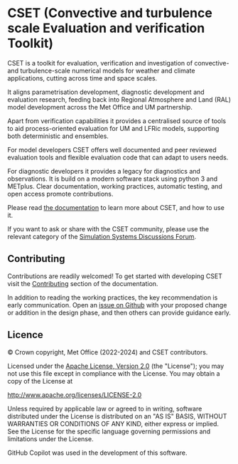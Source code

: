 # CSET (Convective and turbulence scale Evaluation and verification Toolkit)

CSET is a toolkit for evaluation, verification and investigation of convective-
and turbulence-scale numerical models for weather and climate applications,
cutting across time and space scales.

It aligns parametrisation development, diagnostic development and evaluation
research, feeding back into Regional Atmosphere and Land (RAL) model development
across the Met Office and UM partnership.

Apart from verification capabilities it provides a centralised source of tools
to aid process-oriented evaluation for UM and LFRic models, supporting both
deterministic and ensembles.

For model developers CSET offers well documented and peer reviewed evaluation
tools and flexible evaluation code that can adapt to users needs.

For diagnostic developers it provides a legacy for diagnostics and observations.
It is build on a modern software stack using python 3 and METplus. Clear
documentation, working practices, automatic testing, and open access promote
contributions.

Please read [the documentation](https://metoffice.github.io/CSET) to learn more
about CSET, and how to use it.

If you want to ask or share with the CSET community, please use the relevant
category of the [Simulation Systems Discussions
Forum](https://github.com/MetOffice/simulation-systems/discussions/categories/cset-toolkit).

## Contributing

Contributions are readily welcomed! To get started with developing CSET visit
the [Contributing](https://metoffice.github.io/CSET/contributing/) section of
the documentation.

In addition to reading the working practices, the key
recommendation is early communication. Open an [issue on
Github](https://github.com/MetOffice/CSET/issues) with your proposed change or
addition in the design phase, and then others can provide guidance early.

## Licence

© Crown copyright, Met Office (2022-2024) and CSET contributors.

Licensed under the [Apache License, Version 2.0](LICENCE) (the "License"); you
may not use this file except in compliance with the License. You may obtain a
copy of the License at

<http://www.apache.org/licenses/LICENSE-2.0>

Unless required by applicable law or agreed to in writing, software distributed
under the License is distributed on an "AS IS" BASIS, WITHOUT WARRANTIES OR
CONDITIONS OF ANY KIND, either express or implied. See the License for the
specific language governing permissions and limitations under the License.

GitHub Copilot was used in the development of this software.

